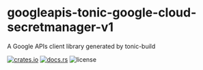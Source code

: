 # googleapis-tonic-google-cloud-secretmanager-v1

A Google APIs client library generated by tonic-build

[![crates.io](https://img.shields.io/crates/v/googleapis-tonic-google-cloud-secretmanager-v1)](https://crates.io/crates/googleapis-tonic-google-cloud-secretmanager-v1)
[![docs.rs](https://img.shields.io/docsrs/googleapis-tonic-google-cloud-secretmanager-v1)](https://docs.rs/googleapis-tonic-google-cloud-secretmanager-v1)
![license](https://img.shields.io/crates/l/googleapis-tonic-google-cloud-secretmanager-v1)
